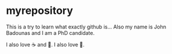 myrepository
============

This is a try to learn what exactly github is...
Also my name is John Badounas and I am a PhD candidate.

I also love :coffee: and :car:.
I also love :football:.
